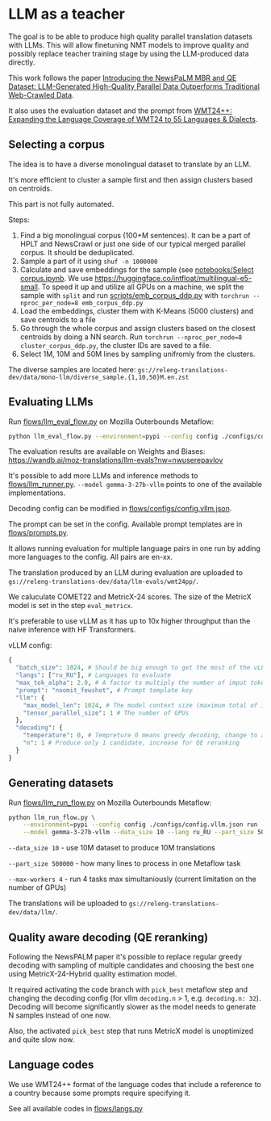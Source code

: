# LLM as a teacher


The goal is to be able to produce high quality parallel translation datasets with LLMs.
This will allow finetuning NMT models to improve quality and possibly replace teacher training stage by using the LLM-produced data directly.

This work follows the paper [Introducing the NewsPaLM MBR and QE Dataset:
LLM-Generated High-Quality Parallel Data Outperforms Traditional
Web-Crawled Data](https://arxiv.org/pdf/2408.06537).

It also uses the evaluation dataset and the prompt from [WMT24++: Expanding the Language Coverage of WMT24 to 55 Languages & Dialects](https://arxiv.org/html/2502.12404v1).


## Selecting a corpus

The idea is to have a diverse monolingual dataset to translate by an LLM.

It's more efficient to cluster a sample first and then assign clusters based on centroids.

This part is not fully automated.

Steps:
1. Find a big monolingual corpus (100+M sentences). It can be a part of HPLT and NewsCrawl or just one side of our typical merged parallel corpus. It should be deduplicated.
2. Sample a part of it using `shuf -n 1000000`
3. Calculate and save embeddings for the sample (see [notebooks/Select corpus.ipynb](). 
We use https://huggingface.co/intfloat/multilingual-e5-small. To speed it up and utilize all GPUs on a machine, we split the sample with `split` and run [scripts/emb_corpus_ddp.py]() with `torchrun --nproc_per_node=8 emb_corpus_ddp.py`
4. Load the embeddings, cluster them with K-Means (5000 clusters) and save centroids to a file
5. Go through the whole corpus and assign clusters based on the closest centroids by doing a NN search. Run `torchrun --nproc_per_node=8 cluster_corpus_ddp.py`, the cluster IDs are saved to a file.
6. Select 1M, 10M and 50M lines by sampling unifromly from the clusters.

The diverse samples are located here: `gs://releng-translations-dev/data/mono-llm/diverse_sample.{1,10,50}M.en.zst` 

## Evaluating LLMs

Run [flows/llm_eval_flow.py]() on Mozilla Outerbounds Metaflow:

```bash
python llm_eval_flow.py --environment=pypi --config config ./configs/config.vllm.json run --experiment greedy --model gemma-3-27b-vllm
```

The evaluation results are available on Weights and Biases: https://wandb.ai/moz-translations/llm-evals?nw=nwuserepavlov

It's possible to add more LLMs and inference methods to [flows/llm_runner.py](). `--model gemma-3-27b-vllm` points to one of the available implementations.

Decoding config can be modified in [flows/configs/config.vllm.json]().

The prompt can be set in the config. Available prompt templates are in [flows/prompts.py]().

It allows running evaluation for multiple language pairs in one run by adding more languages to the config. All pairs are en-xx.

The translation produced by an LLM during evaluation are uploaded to `gs://releng-translations-dev/data/llm-evals/wmt24pp/`.

We caluculate COMET22 and MetricX-24 scores. The size of the MetricX model is set in the step `eval_metricx`.

It's preferable to use vLLM as it has up to 10x higher throughput than the naive inference with HF Transformers.

vLLM config:

```python
{
  "batch_size": 1024, # Should be big enough to get the most of the vLLM optimizations
  "langs": ["ru_RU"], # Languages to evaluate
  "max_tok_alpha": 2.0, # A factor to multiply the number of imput tokens to get the maximum number of output tokens. It might depend on the output language. An optimization.
  "prompt": "noomit_fewshot", # Prompt template key
  "llm": {
    "max_model_len": 1024, # The model context size (maximum total of input and output tokens)
    "tensor_parallel_size": 1 # The number of GPUs
  },
  "decoding": {
    "temperature": 0, # Tempreture 0 means greedy decoding, change to activate sampling
    "n": 1 # Produce only 1 candidate, increase for QE reranking
  }
}
```

## Generating datasets

Run [flows/llm_run_flow.py]() on Mozilla Outerbounds Metaflow:

```bash
python llm_run_flow.py \
    --environment=pypi --config config ./configs/config.vllm.json run --experiment finetune10M \
    --model gemma-3-27b-vllm --data_size 10 --lang ru_RU --part_size 500000 --max-workers 4
```

`--data_size 10` - use 10M dataset to produce 10M translations

`--part_size 500000` - how many lines to process in one Metaflow task

`--max-workers 4` - run 4 tasks max simultaniously (current limitation on the number of GPUs)

The translations will be uploaded to `gs://releng-translations-dev/data/llm/`.

## Quality aware decoding (QE reranking)

Following the NewsPALM paper it's possible to replace regular greedy decoding with sampling of multiple candidates and choosing the best one using MetricX-24-Hybrid quality estimation model.

It required activating the code branch with `pick_best` metaflow step and changing the decoding config (for vllm `decoding.n` > 1, e.g. `decoding.n: 32`).
Decoding will become significantly slower as the model needs to generate N samples instead of one now.

Also, the activated `pick_best` step that runs MetricX model is unoptimized and quite slow now.

## Language codes

We use WMT24++ format of the language codes that include a reference to a country because some prompts require specifying it.

See all available codes in [flows/langs.py]()


